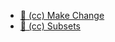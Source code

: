 + [:movie_camera: (cc) Make Change][make-change]
+ [:movie_camera: (cc) Subsets][subsets]

[make-change]: https://vimeo.com/groups/appacademy/videos/91207646
[subsets]: https://vimeo.com/groups/appacademy/videos/91207645